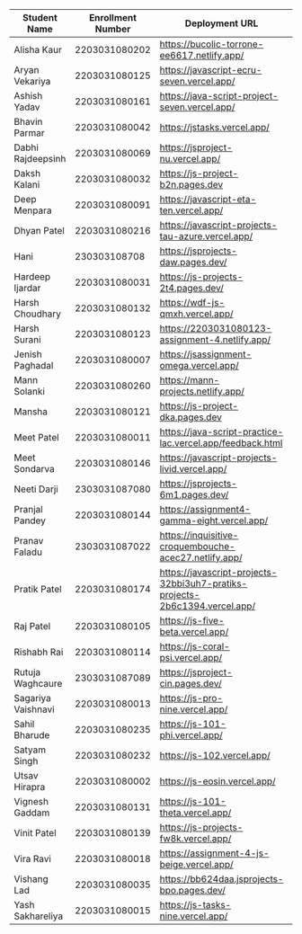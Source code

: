 | Student Name | Enrollment Number | Deployment URL | GitHub Repository URL |
|--------------|------------------|----------------|----------------------|
| Alisha Kaur | 2203031080202 | https://bucolic-torrone-ee6617.netlify.app/ | https://github.com/Alishakaur431/javascript |
| Aryan Vekariya | 2203031080125 | https://javascript-ecru-seven.vercel.app/ | https://github.com/aaryanvekariya/javascript |
| Ashish Yadav | 2203031080161 | https://java-script-project-seven.vercel.app/ | https://github.com/AshishIT611/JavaScript_Project |
| Bhavin Parmar | 2203031080042 | https://jstasks.vercel.app/ | https://github.com/bhavinsol/js_task |
| Dabhi Rajdeepsinh | 2203031080069 | https://jsproject-nu.vercel.app/ | https://github.com/Rajdeepsinh1410/JSPROJECT.git |
| Daksh Kalani | 2203031080032 | https://js-project-b2n.pages.dev | https://github.com/Darshkalani28/JS_Project |
| Deep Menpara | 2203031080091 | https://javascript-eta-ten.vercel.app/ | https://github.com/Deep7133/javascript.git |
| Dhyan Patel | 2203031080216 | https://javascript-projects-tau-azure.vercel.app/ | https://github.com/dhyanpatel3/javascript_projects |
| Hani | 230303108708 | https://jsprojects-daw.pages.dev/ | https://github.com/hanivaghani/JSprojects |
| Hardeep Ijardar | 2203031080031 | https://js-projects-2t4.pages.dev/ | https://github.com/HardeepIjardar/JS-Projects |
| Harsh Choudhary | 2203031080132 | https://wdf-js-qmxh.vercel.app/ | https://github.com/mrHarshchoudhary/WDF_JS |
| Harsh Surani | 2203031080123 | https://2203031080123-assignment-4.netlify.app/ | https://github.com/suraniharsh/Assignments/tree/Assignment-4 |
| Jenish Paghadal | 2203031080007 | https://jsassignment-omega.vercel.app/ | https://github.com/ItsJESH/JSAssignment |
| Mann Solanki | 2203031080260 | https://mann-projects.netlify.app/ | https://github.com/HarmonyHacker/javascript_projects |
| Mansha | 2203031080121 | https://js-project-dka.pages.dev | https://github.com/mansha-6/JS-Project |
| Meet Patel | 2203031080011 | https://java-script-practice-lac.vercel.app/feedback.html | https://github.com/MeetPatel54/JavaScript_practice.git |
| Meet Sondarva | 2203031080146 | https://javascript-projects-livid.vercel.app/ | https://github.com/meetsondarva/javascript_projects |
| Neeti Darji | 2303031087080 | https://jsprojects-6m1.pages.dev/ | https://github.com/Neetidarji/Jsprojects |
| Pranjal Pandey | 2203031080144 | https://assignment4-gamma-eight.vercel.app/ | https://github.com/Pranjallpandey1504/assignment4 |
| Pranav Faladu | 2303031087022 | https://inquisitive-croquembouche-acec27.netlify.app/ | https://github.com/PranavFaladu/JSprojects |
| Pratik Patel | 2203031080174 | https://javascript-projects-32bbi3uh7-pratiks-projects-2b6c1394.vercel.app/ | https://github.com/Pratik00531/JavascriptProjects- |
| Raj Patel | 2203031080105 | https://js-five-beta.vercel.app/ | https://github.com/RajPatel08/JS |
| Rishabh Rai | 2203031080114 | https://js-coral-psi.vercel.app/ | https://github.com/Rishabhrai29/js |
| Rutuja Waghcaure | 2303031087089 | https://jsproject-cin.pages.dev/ | https://github.com/rutujawaghchaure/jsproject |
| Sagariya Vaishnavi | 2203031080013 | https://js-pro-nine.vercel.app/ | https://github.com/sagariyavaishnavi/js_pro |
| Sahil Bharude | 2203031080235 | https://js-101-phi.vercel.app/ | https://github.com/BharudeSahil/JS_101 |
| Satyam Singh | 2203031080232 | https://js-102.vercel.app/ | https://github.com/mrSinghSatyam/JS102 |
| Utsav Hirapra | 2203031080002 | https://js-eosin.vercel.app/ | https://github.com/utsav1213/JS |
| Vignesh Gaddam | 2203031080131 | https://js-101-theta.vercel.app/ | https://github.com/mrvigneshgaddam/JS101 |
| Vinit Patel | 2203031080139 | https://js-projects-fw8k.vercel.app/ | https://github.com/Vinitpatel28/JS-Projects.git |
| Vira Ravi | 2203031080018 | https://assignment-4-js-beige.vercel.app/ | https://github.com/Ravi-vira/assignment-4-JS |
| Vishang Lad | 2203031080035 | https://bb624daa.jsprojects-bpo.pages.dev/ | https://github.com/vishangl/JSprojects |
| Yash Sakhareliya | 2203031080015 | https://js-tasks-nine.vercel.app/ | https://github.com/YashSakhareliya/JS_Task |